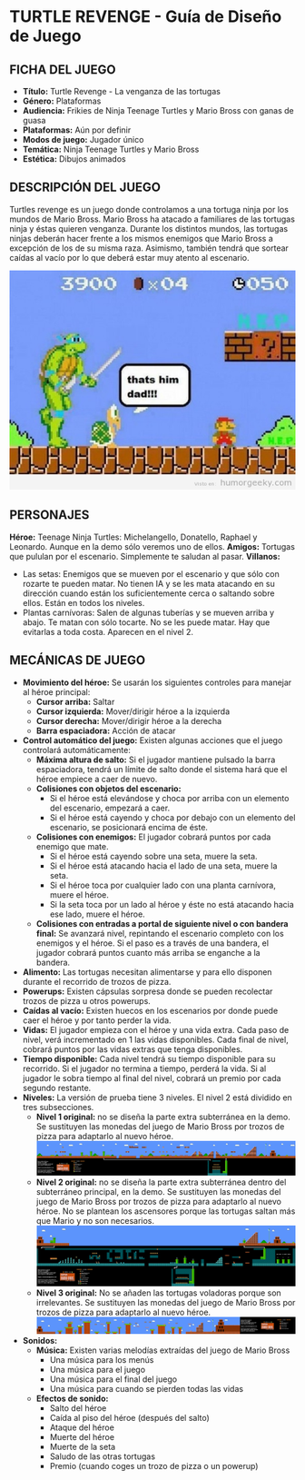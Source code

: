 # TURTLE REVENGE - Guía de Diseño de Juego
## FICHA DEL JUEGO
* **Título:** Turtle Revenge - La venganza de las tortugas
* **Género:** Plataformas
* **Audiencia:** Frikies de Ninja Teenage Turtles y Mario Bross con ganas de guasa
* **Plataformas:** Aún por definir
* **Modos de juego:** Jugador único
* **Temática:** Ninja Teenage Turtles y Mario Bross
* **Estética:** Dibujos animados


## DESCRIPCIÓN DEL JUEGO

Turtles revenge es un juego donde controlamos a una tortuga ninja por los mundos de Mario Bross. Mario Bross ha atacado a familiares de las tortugas ninja y éstas quieren venganza. Durante los distintos mundos, las tortugas ninjas deberán hacer frente a los mismos enemigos que Mario Bross a excepción de los de su misma raza. Asimismo, también tendrá que sortear caídas al vacío por lo que deberá estar muy atento al escenario.

![Meme Tortugas Ninja y Mario Bross](./img/turtleRevengeMeme.jpg "Meme Tortugas Ninja y Mario Bross")

## PERSONAJES

**Héroe:** Teenage Ninja Turtles: Michelangello, Donatello, Raphael y Leonardo. Aunque en la demo sólo veremos uno de ellos.
**Amigos:** Tortugas que pululan por el escenario. Simplemente te saludan al pasar.
**Villanos:**
* Las setas: Enemigos que se mueven por el escenario y que sólo con rozarte te pueden matar. No tienen IA y se les mata atacando en su dirección cuando están los suficientemente cerca o saltando sobre ellos. Están en todos los niveles.
* Plantas carnívoras: Salen de algunas tuberías y se mueven arriba y abajo. Te matan con sólo tocarte. No se les puede matar. Hay que evitarlas a toda costa. Aparecen en el nivel 2.


## MECÁNICAS DE JUEGO

* **Movimiento del héroe:** Se usarán los siguientes controles para manejar al héroe principal:
    * **Cursor arriba:** Saltar
    * **Cursor izquierda:** Mover/dirigir héroe a la izquierda
    * **Cursor derecha:** Mover/dirigir héroe a la derecha
    * **Barra espaciadora:** Acción de atacar
* **Control automático del juego:** Existen algunas acciones que el juego controlará automáticamente:
    * **Máxima altura de salto:** Si el jugador mantiene pulsado la barra espaciadora, tendrá un límite de salto donde el sistema hará que el héroe empiece a caer de nuevo.
    * **Colisiones con objetos del escenario:**
        * Si el héroe está elevándose y choca por arriba con un elemento del escenario, empezará a caer.
        * Si el héroe está cayendo y choca por debajo con un elemento del escenario, se posicionará encima de éste.
    * **Colisiones con enemigos:** El jugador cobrará puntos por cada enemigo que mate.
        * Si el héroe está cayendo sobre una seta, muere la seta.
        * Si el héroe está atacando hacia el lado de una seta, muere la seta.
        * Si el héroe toca por cualquier lado con una planta carnívora, muere el héroe.
        * Si la seta toca por un lado al héroe y éste no está atacando hacia ese lado, muere el héroe.
    * **Colisiones con entradas a portal de siguiente nivel o con bandera final:** Se avanzará nivel, repintando el escenario completo con los enemigos y el héroe. Si el paso es a través de una bandera, el jugador cobrará puntos cuanto más arriba se enganche a la bandera.
* **Alimento:** Las tortugas necesitan alimentarse y para ello disponen durante el recorrido de trozos de pizza.
* **Powerups:** Existen cápsulas sorpresa donde se pueden recolectar trozos de pizza u otros powerups.
* **Caídas al vacío:** Existen huecos en los escenarios por donde puede caer el héroe y por tanto perder la vida.
* **Vidas:** El jugador empieza con el héroe y una vida extra. Cada paso de nivel, verá incrementado en 1 las vidas disponibles. Cada final de nivel, cobrará puntos por las vidas extras que tenga disponibles.
* **Tiempo disponible:** Cada nivel tendrá su tiempo disponible para su recorrido. Si el jugador no termina a tiempo, perderá la vida. Si al jugador le sobra tiempo al final del nivel, cobrará un premio por cada segundo restante.
* **Niveles:** La versión de prueba tiene 3 niveles. El nivel 2 está dividido en tres subsecciones.
    * **Nivel 1 original:** no se diseña la parte extra subterránea en la demo. Se sustituyen las monedas del juego de Mario Bross por trozos de pizza para adaptarlo al nuevo héroe.
    ![Nivel 1](./img/SuperMarioBrosMap1-1.png "Nivel 1")
    * **Nivel 2 original:** no se diseña la parte extra subterránea dentro del subterráneo principal, en la demo. Se sustituyen las monedas del juego de Mario Bross por trozos de pizza para adaptarlo al nuevo héroe. No se plantean los ascensores porque las tortugas saltan más que Mario y no son necesarios.
    ![Nivel 2](./img/SuperMarioBrosMap1-2.png "Nivel 2")
    * **Nivel 3 original:** No se añaden las tortugas voladoras porque son irrelevantes. Se sustituyen las monedas del juego de Mario Bross por trozos de pizza para adaptarlo al nuevo héroe.
    ![Nivel 3](./img/SuperMarioBrosMap1-3.png "Nivel 3")
* **Sonidos:**
    * **Música:** Existen varias melodías extraídas del juego de Mario Bross
        * Una música para los menús
        * Una música para el juego
        * Una música para el final del juego
        * Una música para cuando se pierden todas las vidas
    * **Efectos de sonido:**
        * Salto del héroe
        * Caída al piso del héroe (después del salto)
        * Ataque del héroe
        * Muerte del héroe
        * Muerte de la seta
        * Saludo de las otras tortugas
        * Premio (cuando coges un trozo de pizza o un powerup)